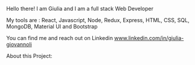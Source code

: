 Hello there!
I am Giulia and I am a full stack Web Developer

My tools are :
React, Javascript, Node, Redux, Express, HTML, CSS, SQL, MongoDB, Material UI and Bootstrap

You can find me and reach out on Linkedin
www.linkedin.com/in/giulia-giovannoli

About this Project:
